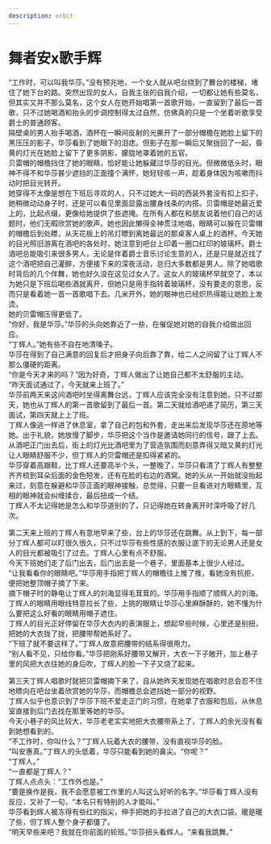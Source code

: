 ```yaml
---
description: orbit
---
```


# 舞者安x歌手辉

“工作时，可以叫我华莎。”没有预兆地，一个女人就从吧台绕到了舞台的楼梯，堵住了她下台的路。突然出现的女人，自我主张的自我介绍，一切都让她有些莫名，但其实又并不那么莫名，这个女人在她开始唱第一首歌开始，一直留到了最后一首歌，只不过她喝酒和抬头的步调控制得太过自然，仿佛真的只是一个坐着听歌享受爵士的普通顾客。\
&#x20;   隔壁桌的男人抬手喝酒，酒杯在一瞬间反射的光撕开了一部分帽檐在她脸上留下的黑压压的影子，华莎看到了她眼下的泪痣。但影子在那一瞬后又聚拢回了一起，昏黄的灯光在她脸上留下了更多阴影，朦胧地罩着她的五官。\
&#x20;   贝雷帽的帽檐挡住了她的眼睛，恰好能让她躲藏过华莎的目光。但微微低头时，眼神不得不和华莎甚少遮挡的正面撞个满怀，她轻轻咳一声，趁着身体因为咳嗽而抖动时把目光转开。\
&#x20;   她穿得不太像是想在下班后寻欢的人，只不过她大一码的西装外套没有扣上扣子，她稍微动动身子时，还是可以看见里面显露出腰身线条的内搭。贝雷帽是她最近爱上的，比起点缀，更像给她提供了些遮掩。在所有人都在和朋友说着他们自己的话题时，他们无暇欣赏她的歌声。她也因此懒得全神贯注地唱，眼睛可以躲在贝雷帽的帽檐后到处瞟，从天花板上的吊灯瞟到离她最远的那桌客人桌上的酒杯。今天她的目光照旧游离在酒吧的各处时，她注意到吧台上印着一圈口红印的玻璃杯。爵士酒吧总能吸引来很多男人，无论是伴着爵士音乐讨论生意的人，还是只是就近找了这个酒吧把自己灌醉，方便接下来的深夜活动，总归大多数都是男人。除了她唱歌时背后的几个伴舞，她也好久没在这见过女人了。这女人的玻璃杯早就空了，本以为她只是下班后喝些酒就离开，但她只是用手指转着玻璃杯，没有要走的意思，反而只是看着她一首一首歌唱下去。几米开外，她的眼神也已经炽热得能让她脸上发烫。\
&#x20;   她的贝雷帽压得更低了。\
&#x20;   “你好，我是华莎。”华莎的头向她靠近了一些，在催促她对她的自我介绍做出回应。\
&#x20;   “丁辉人。”她有些不自在地清嗓子。\
&#x20;   华莎在得到了自己满意的回复后才把身子向后靠了靠，给二人之间留了让丁辉人不那么僵硬的距离。\
&#x20;   “你是今天才来的吗？”因为好奇，丁辉人做出了让她自己都不太舒服的主动。\
&#x20;   “昨天面试通过了，今天就来上班了。”\
&#x20;   华莎前两天来这间酒吧时坐得离舞台远，丁辉人应该完全没有注意到她，只不过那天，她也从丁辉人的第一首歌留到了最后一首。第二天就给酒吧递了简历，第三天面试，第四天就上上了班。\
&#x20;   丁辉人像逃一样进了休息室，拿了自己的包和外套，走出来后发现华莎还在原地等她。出于礼貌，她放慢了脚步，华莎把这个当作是邀请她同行的信号，跟了上去。\
从酒吧正门出去后，街上的灯光比酒吧里为了营造氛围而刻意弄得又暗又黄的灯光让人眼睛舒服不少，但丁辉人的贝雷帽还是扣得紧紧的。\
&#x20;   华莎穿着高跟鞋，比丁辉人还要高半个头，一整晚了，华莎只看清了丁辉人有整整齐齐梳到耳朵后面的金色短发，还有在脸的右边的酒窝。她的头从一开始就没抬起来过，刻意在躲避和华莎正面的眼神接触，总觉得，只要一旦看进对方眼睛里，互相的眼神就会纠缠揉合，最后扭成一个结。\
&#x20;   丁辉人不太记得她是怎么和华莎道别的了，只记得她在转身离开时深呼吸了好几次。

&#x20;   第二天来上班的丁辉人有意地早来了些，台上的华莎还在跳舞。从上到下，每一部分丁辉人都可以盯很久很久，只不过华莎有些性感的衣服让底下的无论男人还是女人的目光都被吸引了过去。丁辉人心里有点不舒服。\
&#x20;   今天下班她们走了后门出去，后门出去是一个巷子，里面基本上很少人经过。\
&#x20;   “让我看看你的眼睛吧。”华莎用手指把丁辉人的帽檐往上推了推，看她没有抗拒，便把她整顶帽子摘了下来。\
&#x20;   摘下帽子时的静电让丁辉人的刘海显得毛茸茸的。华莎用手指顺了顺辉人的刘海。\
&#x20;   丁辉人的眼睛用眼线特意拉长了些，上挑的眼睛让华莎心里麻酥酥的，她不懂为什么要把这么好看的眼睛用帽子遮住。\
&#x20;   丁辉人的目光正好停留在华莎大衣内的表演服上，想起早些时候，心里还是别扭，把她的大衣拢了拢，把腰带帮她系好了。\
&#x20;   “下班了就不要这样了。”丁辉人故意把腰带的结系得很用力。\
&#x20;   “别人看不见，只给你看。”华莎把刚系好腰带又解开，大衣一下子敞开，加上巷子里的风把大衣往她的身后吹，丁辉人的脸一下子又烧了起来。

&#x20;   第三天丁辉人唱歌时就把贝雷帽摘下来了，自从她昨天发现她在唱歌时总会忍不住地瞟向在吧台坐着欣赏她的华莎，而帽檐总会遮挡她一部分的视野。\
&#x20;   丁辉人似乎也意识到了华莎下班不爱走正门的习惯，在她拿了衣服和包后，从休息室直接到后门去找在那里等她的华莎。\
&#x20;   今天小巷子的风比较大，华莎老老实实地把大衣腰带系上了，丁辉人的余光没有看到她想看到的。\
&#x20;   “不工作时，你叫什么？”丁辉人玩着大衣的腰带，没有直视华莎的脸。\
&#x20;   “叫安惠真。”丁辉人的头低着，华莎只能看到她的鼻尖。“你呢？”\
&#x20;   “丁辉人。”\
&#x20;   “一直都是丁辉人？”\
&#x20;   丁辉人点点头：“工作外也是。”\
&#x20;   “要是换作是我，我不会愿意被工作里的人叫这么好听的名字。”华莎看丁辉人没有反应，又补了一句，“本名只有特别的人才能叫。”\
&#x20;   华莎看到辉人被冻得有些红的指尖，伸手把她的手拉进了自己的大衣口袋。暖是暖了些，但丁辉人整个身子都僵了。\
&#x20;   “明天早些来吧？我就在你前面的轮班。”华莎扭头看辉人。“来看我跳舞。”
